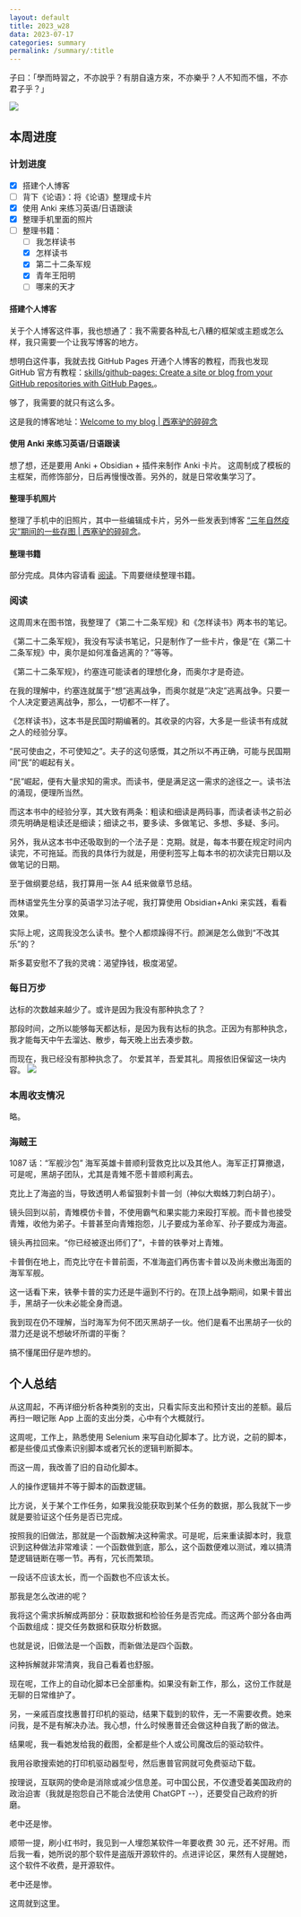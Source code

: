 ```yaml
---
layout: default
title: 2023_w28
data: 2023-07-17
categories: summary
permalink: /summary/:title
---
```


子曰：「學而時習之，不亦說乎？有朋自遠方來，不亦樂乎？人不知而不慍，不亦君子乎？」

![](https://user-images.githubusercontent.com/115197878/257392504-d7af6639-c111-4c3e-96ae-5a041e3ae437.jpg)
## 本周进度
### 计划进度
- [x] 搭建个人博客
- [ ] 背下《论语》：将《论语》整理成卡片
- [x] 使用 Anki 来练习英语/日语跟读
- [x] 整理手机里面的照片
- [ ] 整理书籍：
	- [ ] 我怎样读书
	- [x] 怎样读书
	- [x] 第二十二条军规
	- [x] 青年王阳明
	- [ ] 哪来的天才

#### 搭建个人博客
关于个人博客这件事，我也想通了：我不需要各种乱七八糟的框架或主题或怎么样，我只需要一个让我写博客的地方。

想明白这件事，我就去找 GitHub Pages 开通个人博客的教程，而我也发现 GitHub 官方有教程：[skills/github-pages: Create a site or blog from your GitHub repositories with GitHub Pages.](https://github.com/skills/github-pages)。

够了，我需要的就只有这么多。

这是我的博客地址：[Welcome to my blog | 西塞驴的碎碎念](https://ciceroxiao.github.io/)

#### 使用 Anki 来练习英语/日语跟读
想了想，还是要用 Anki + Obsidian + 插件来制作 Anki 卡片。
这周制成了模板的主框架，而修饰部分，日后再慢慢改善。另外的，就是日常收集学习了。

#### 整理手机照片
整理了手机中的旧照片，其中一些编辑成卡片，另外一些发表到博客 [“三年自然疫灾”期间的一些存图 | 西塞驴的碎碎念](https://ciceroxiao.github.io/notes/%E4%B8%89%E5%B9%B4%E8%87%AA%E7%84%B6%E7%96%AB%E7%81%BE-%E6%9C%9F%E9%97%B4%E7%9A%84%E4%B8%80%E4%BA%9B%E5%AD%98%E5%9B%BE)。

#### 整理书籍
部分完成。具体内容请看 [阅读](#阅读)。下周要继续整理书籍。

### 阅读
这周周末在图书馆，我整理了《第二十二条军规》和《怎样读书》两本书的笔记。

《第二十二条军规》，我没有写读书笔记，只是制作了一些卡片，像是“在《第二十二条军规》中，奥尔是如何准备逃离的？”等等。

《第二十二条军规》，约塞连可能读者的理想化身，而奥尔才是奇迹。

在我的理解中，约塞连就属于“想”逃离战争，而奥尔就是“决定”逃离战争。只要一个人决定要逃离战争，那么，一切都不一样了。

《怎样读书》，这本书是民国时期编著的。其收录的内容，大多是一些读书有成就之人的经验分享。

“民可使由之，不可使知之”。夫子的这句感慨，其之所以不再正确，可能与民国期间“民”的崛起有关。

“民”崛起，便有大量求知的需求。而读书，便是满足这一需求的途径之一。读书法的涌现，便理所当然。

而这本书中的经验分享，其大致有两条：粗读和细读是两码事，而读者读书之前必须先明确是粗读还是细读；细读之书，要多读、多做笔记、多想、多疑、多问。

另外，我从这本书中还吸取到的一个法子是：克期。就是，每本书要在规定时间内读完，不可拖延。而我的具体行为就是，用便利签写上每本书的初次读完日期以及做笔记的日期。

至于做纲要总结，我打算用一张 A4 纸来做章节总结。

而林语堂先生分享的英语学习法子呢，我打算使用 Obsidian+Anki 来实践，看看效果。

实际上呢，这周我没怎么读书。整个人都烦躁得不行。颜渊是怎么做到“不改其乐”的？

斯多葛安慰不了我的灵魂：渴望挣钱，极度渴望。

### 每日万步
达标的次数越来越少了。或许是因为我没有那种执念了？

那段时间，之所以能够每天都达标，是因为我有达标的执念。正因为有那种执念，我才能每天中午去溜达、散步，每天晚上出去凑步数。

而现在，我已经没有那种执念了。
尔爱其羊，吾爱其礼。周报依旧保留这一块内容。
![](https://user-images.githubusercontent.com/115197878/257391176-98ff3a9e-ad2d-4d08-b562-660cb6b32089.jpg)


### 本周收支情况
略。


### 海贼王
1087 话：“军舰沙包”
海军英雄卡普顺利营救克比以及其他人。海军正打算撤退，可是呢，黑胡子团队，尤其是青雉不愿卡普顺利离去。

克比上了海盗的当，导致透明人希留狠刺卡普一剑（神似大蜘蛛刀刺白胡子）。

镜头回到以前，青雉模仿卡普，不使用霸气和果实能力来殴打军舰。而卡普也接受青雉，收他为弟子。卡普甚至向青雉抱怨，儿子要成为革命军、孙子要成为海盗。

镜头再拉回来。“你已经被逐出师们了”，卡普的铁拳对上青雉。

卡普倒在地上，而克比守在卡普前面，不准海盗们再伤害卡普以及尚未撤出海面的海军军舰。

这一话看下来，铁拳卡普的实力还是牛逼到不行的。在顶上战争期间，如果卡普出手，黑胡子一伙未必能全身而退。

我到现在仍不理解，当时海军为何不团灭黑胡子一伙。他们是看不出黑胡子一伙的潜力还是说不想破坏所谓的平衡？

搞不懂尾田仔是咋想的。
 
## 个人总结
从这周起，不再详细分析各种类别的支出，只看实际支出和预计支出的差额。最后再扫一眼记账 App 上面的支出分类，心中有个大概就行。

这周呢，工作上，熟悉使用 Selenium 来写自动化脚本了。比方说，之前的脚本，都是些傻瓜式像素识别脚本或者冗长的逻辑判断脚本。

而这一周，我改善了旧的自动化脚本。

人的操作逻辑并不等于脚本的函数逻辑。

比方说，关于某个工作任务，如果我没能获取到某个任务的数据，那么我就下一步就是要验证这个任务是否已完成。

按照我的旧做法，那就是一个函数解决这种需求。可是呢，后来重读脚本时，我意识到这种做法非常难读：一个函数做到底，那么，这个函数便难以测试，难以搞清楚逻辑链断在哪一节。再有，冗长而繁琐。

一段话不应该太长，而一个函数也不应该太长。

那我是怎么改进的呢？

我将这个需求拆解成两部分：获取数据和检验任务是否完成。而这两个部分各由两个函数组成：提交任务数据和获取分析数据。

也就是说，旧做法是一个函数，而新做法是四个函数。

这种拆解就非常清爽，我自己看着也舒服。

现在呢，工作上的自动化脚本已全部重构。如果没有新工作，那么，这份工作就是无聊的日常维护了。



另，一亲戚百度找惠普打印机的驱动，结果下载到的软件，无一不需要收费。她来问我，是不是有解决办法。我心想，什么时候惠普还会做这种自我了断的做法。

结果呢，我一看她发给我的截图，全都是些个人或公司魔改后的驱动软件。

我用谷歌搜索她的打印机驱动器型号，然后惠普官网就可免费驱动下载。

按理说，互联网的使命是消除或减少信息差。可中国公民，不仅遭受着美国政府的政治迫害（我就是抱怨自己不能合法使用 ChatGPT --），还要受自己政府的折磨。

老中还是惨。

顺带一提，刷小红书时，我见到一人埋怨某软件一年要收费 30 元，还不好用。而后我一看，她所说的那个软件是盗版开源软件的。点进评论区，果然有人提醒她，这个软件不收费，是开源软件。

老中还是惨。

这周就到这里。
